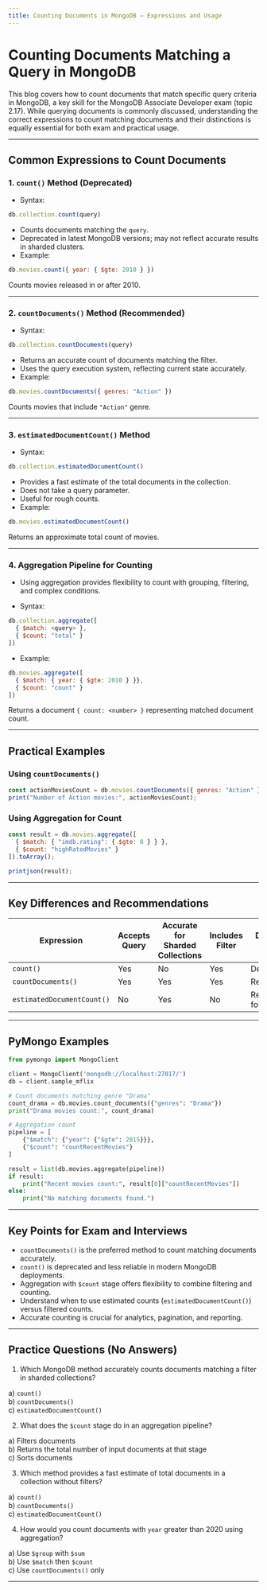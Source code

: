 ```yaml
---
title: Counting Documents in MongoDB — Expressions and Usage
---
```


# Counting Documents Matching a Query in MongoDB

This blog covers how to count documents that match specific query criteria in MongoDB, a key skill for the MongoDB Associate Developer exam (topic 2.17). While querying documents is commonly discussed, understanding the correct expressions to count matching documents and their distinctions is equally essential for both exam and practical usage.

***

## Common Expressions to Count Documents

### 1. `count()` Method (Deprecated)

- Syntax:

```javascript
db.collection.count(query)
```

- Counts documents matching the `query`.
- Deprecated in latest MongoDB versions; may not reflect accurate results in sharded clusters.
- Example:

```javascript
db.movies.count({ year: { $gte: 2010 } })
```

Counts movies released in or after 2010.

***

### 2. `countDocuments()` Method (Recommended)

- Syntax:

```javascript
db.collection.countDocuments(query)
```

- Returns an accurate count of documents matching the filter.
- Uses the query execution system, reflecting current state accurately.
- Example:

```javascript
db.movies.countDocuments({ genres: "Action" })
```

Counts movies that include `"Action"` genre.

***

### 3. `estimatedDocumentCount()` Method

- Syntax:

```javascript
db.collection.estimatedDocumentCount()
```

- Provides a fast estimate of the total documents in the collection.
- Does not take a query parameter.
- Useful for rough counts.
- Example:

```javascript
db.movies.estimatedDocumentCount()
```

Returns an approximate total count of movies.

***

### 4. Aggregation Pipeline for Counting

- Using aggregation provides flexibility to count with grouping, filtering, and complex conditions.

- Syntax:

```javascript
db.collection.aggregate([
  { $match: <query> },
  { $count: "total" }
])
```

- Example:

```javascript
db.movies.aggregate([
  { $match: { year: { $gte: 2010 } }},
  { $count: "count" }
])
```

Returns a document `{ count: <number> }` representing matched document count.

***

## Practical Examples

### Using `countDocuments()`

```javascript
const actionMoviesCount = db.movies.countDocuments({ genres: "Action" });
print("Number of Action movies:", actionMoviesCount);
```

### Using Aggregation for Count

```javascript
const result = db.movies.aggregate([
  { $match: { "imdb.rating": { $gte: 8 } } },
  { $count: "highRatedMovies" }
]).toArray();

printjson(result);
```

***

## Key Differences and Recommendations

| Expression             | Accepts Query | Accurate for Sharded Collections | Includes Filter | Deprecation Status  |
|------------------------|---------------|---------------------------------|-----------------|--------------------|
| `count()`              | Yes           | No                              | Yes             | Deprecated         |
| `countDocuments()`     | Yes           | Yes                             | Yes             | Recommended        |
| `estimatedDocumentCount()` | No         | Yes                             | No              | Recommended for totals |

***

## PyMongo Examples

```python
from pymongo import MongoClient

client = MongoClient('mongodb://localhost:27017/')
db = client.sample_mflix

# Count documents matching genre "Drama"
count_drama = db.movies.count_documents({"genres": "Drama"})
print("Drama movies count:", count_drama)

# Aggregation count
pipeline = [
    {"$match": {"year": {"$gte": 2015}}},
    {"$count": "countRecentMovies"}
]

result = list(db.movies.aggregate(pipeline))
if result:
    print("Recent movies count:", result[0]["countRecentMovies"])
else:
    print("No matching documents found.")
```

***

## Key Points for Exam and Interviews

- `countDocuments()` is the preferred method to count matching documents accurately.
- `count()` is deprecated and less reliable in modern MongoDB deployments.
- Aggregation with `$count` stage offers flexibility to combine filtering and counting.
- Understand when to use estimated counts (`estimatedDocumentCount()`) versus filtered counts.
- Accurate counting is crucial for analytics, pagination, and reporting.

***

## Practice Questions (No Answers)

1. Which MongoDB method accurately counts documents matching a filter in sharded collections?

a) `count()`  
b) `countDocuments()`  
c) `estimatedDocumentCount()`  

2. What does the `$count` stage do in an aggregation pipeline?

a) Filters documents  
b) Returns the total number of input documents at that stage  
c) Sorts documents  

3. Which method provides a fast estimate of total documents in a collection without filters?

a) `count()`  
b) `countDocuments()`  
c) `estimatedDocumentCount()`  

4. How would you count documents with `year` greater than 2020 using aggregation?

a) Use `$group` with `$sum`  
b) Use `$match` then `$count`  
c) Use `countDocuments()` only  

***
